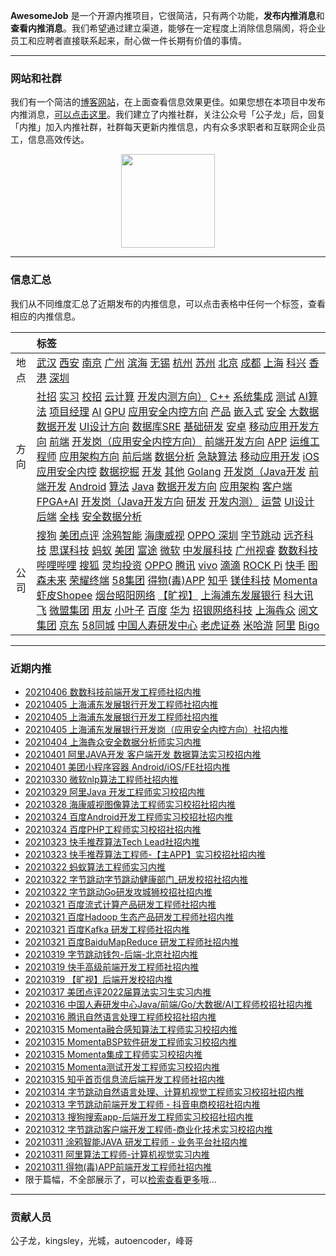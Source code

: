 
 

**AwesomeJob** 是一个开源内推项目，它很简洁，只有两个功能，**发布内推消息**和**查看内推消息**。我们希望通过建立渠道，能够在一定程度上消除信息隔阂，将企业员工和应聘者直接联系起来，耐心做一件长期有价值的事情。

---

### 网站和社群

我们有一个简洁的[博客网站](https://awesomejob.gitee.io/)，在上面查看信息效果更佳。如果您想在本项目中发布内推消息，[可以点击这里](https://wj.qq.com/s2/8043669/40c0)。我们建立了内推社群，关注公众号「公子龙」后，回复「内推」加入内推社群，社群每天更新内推信息，内有众多求职者和互联网企业员工，信息高效传达。

<div align=center><img src="https://img-blog.csdnimg.cn/20210306220847278.jpg?x-oss-process=type_ZmFuZ3poZW5naGVpdGk,shadow_10,text_aHR0cHM6Ly9ibG9nLmNzZG4ubmV0L0RvSmludGlhbg==,size_16,color_FFFFFF,t_70#pic_center" width="150"/></div>


--- 
### 信息汇总

我们从不同维度汇总了近期发布的内推信息，可以点击表格中任何一个标签，查看相应的内推信息。

||标签|
|:---:|:---|
|地点|[武汉](https://awesomejob.gitee.io/tags/武汉)  [西安](https://awesomejob.gitee.io/tags/西安)  [南京](https://awesomejob.gitee.io/tags/南京)  [广州](https://awesomejob.gitee.io/tags/广州)  [滨海](https://awesomejob.gitee.io/tags/滨海)  [无锡](https://awesomejob.gitee.io/tags/无锡)  [杭州](https://awesomejob.gitee.io/tags/杭州)  [苏州](https://awesomejob.gitee.io/tags/苏州)  [北京](https://awesomejob.gitee.io/tags/北京)  [成都](https://awesomejob.gitee.io/tags/成都)  [上海](https://awesomejob.gitee.io/tags/上海)  [科兴](https://awesomejob.gitee.io/tags/科兴)  [香港](https://awesomejob.gitee.io/tags/香港)  [深圳](https://awesomejob.gitee.io/tags/深圳)|
|方向|[社招](https://awesomejob.gitee.io/series/社招)  [实习](https://awesomejob.gitee.io/series/实习)  [校招](https://awesomejob.gitee.io/series/校招)	[云计算](https://awesomejob.gitee.io/categories/云计算)  [开发内测方向）](https://awesomejob.gitee.io/categories/开发内测方向）)  [C++](https://awesomejob.gitee.io/categories/c++)  [系统集成](https://awesomejob.gitee.io/categories/系统集成)  [测试](https://awesomejob.gitee.io/categories/测试)  [AI算法](https://awesomejob.gitee.io/categories/ai算法)  [项目经理](https://awesomejob.gitee.io/categories/项目经理)  [AI](https://awesomejob.gitee.io/categories/ai)  [GPU](https://awesomejob.gitee.io/categories/gpu)  [应用安全内控方向](https://awesomejob.gitee.io/categories/应用安全内控方向)  [产品](https://awesomejob.gitee.io/categories/产品)  [嵌入式](https://awesomejob.gitee.io/categories/嵌入式)  [安全](https://awesomejob.gitee.io/categories/安全)  [大数据](https://awesomejob.gitee.io/categories/大数据)  [数据开发](https://awesomejob.gitee.io/categories/数据开发)  [UI设计方向](https://awesomejob.gitee.io/categories/ui设计方向)  [数据库SRE](https://awesomejob.gitee.io/categories/数据库sre)  [基础研发](https://awesomejob.gitee.io/categories/基础研发)  [安卓](https://awesomejob.gitee.io/categories/安卓)  [移动应用开发方向](https://awesomejob.gitee.io/categories/移动应用开发方向)  [前端](https://awesomejob.gitee.io/categories/前端)  [开发岗（应用安全内控方向）](https://awesomejob.gitee.io/categories/开发岗（应用安全内控方向）)  [前端开发方向](https://awesomejob.gitee.io/categories/前端开发方向)  [APP](https://awesomejob.gitee.io/categories/app)  [运维工程师](https://awesomejob.gitee.io/categories/运维工程师)  [应用架构方向](https://awesomejob.gitee.io/categories/应用架构方向)  [前后端](https://awesomejob.gitee.io/categories/前后端)  [数据分析](https://awesomejob.gitee.io/categories/数据分析)  [急缺算法](https://awesomejob.gitee.io/categories/急缺算法)  [移动应用开发](https://awesomejob.gitee.io/categories/移动应用开发)  [iOS](https://awesomejob.gitee.io/categories/ios)  [应用安全内控](https://awesomejob.gitee.io/categories/应用安全内控)  [数据挖掘](https://awesomejob.gitee.io/categories/数据挖掘)  [开发](https://awesomejob.gitee.io/categories/开发)  [其他](https://awesomejob.gitee.io/categories/其他)  [Golang](https://awesomejob.gitee.io/categories/golang)  [开发岗（Java开发](https://awesomejob.gitee.io/categories/开发岗（java开发)  [前端开发](https://awesomejob.gitee.io/categories/前端开发)  [Android](https://awesomejob.gitee.io/categories/android)  [算法](https://awesomejob.gitee.io/categories/算法)  [Java](https://awesomejob.gitee.io/categories/java)  [数据开发方向](https://awesomejob.gitee.io/categories/数据开发方向)  [应用架构](https://awesomejob.gitee.io/categories/应用架构)  [客户端](https://awesomejob.gitee.io/categories/客户端)  [FPGA+AI](https://awesomejob.gitee.io/categories/fpga+ai)  [开发岗（Java开发方向](https://awesomejob.gitee.io/categories/开发岗（java开发方向)  [研发](https://awesomejob.gitee.io/categories/研发)  [开发内测）](https://awesomejob.gitee.io/categories/开发内测）)  [运营](https://awesomejob.gitee.io/categories/运营)  [UI设计](https://awesomejob.gitee.io/categories/ui设计)  [后端](https://awesomejob.gitee.io/categories/后端)  [全栈](https://awesomejob.gitee.io/categories/全栈)  [安全数据分析](https://awesomejob.gitee.io/categories/安全数据分析)|
|公司|[搜狗](https://awesomejob.gitee.io/tags/搜狗)  [美团点评](https://awesomejob.gitee.io/tags/美团点评)  [涂鸦智能](https://awesomejob.gitee.io/tags/涂鸦智能)  [海康威视](https://awesomejob.gitee.io/tags/海康威视)  [OPPO 深圳](https://awesomejob.gitee.io/tags/oppo-深圳)  [字节跳动](https://awesomejob.gitee.io/tags/字节跳动)  [远齐科技](https://awesomejob.gitee.io/tags/远齐科技)  [思谋科技](https://awesomejob.gitee.io/tags/思谋科技)  [蚂蚁](https://awesomejob.gitee.io/tags/蚂蚁)  [美团](https://awesomejob.gitee.io/tags/美团)  [富途](https://awesomejob.gitee.io/tags/富途)  [微软](https://awesomejob.gitee.io/tags/微软)  [中发展科技](https://awesomejob.gitee.io/tags/中发展科技)  [广州视睿](https://awesomejob.gitee.io/tags/广州视睿)  [数数科技](https://awesomejob.gitee.io/tags/数数科技)  [哔哩哔哩](https://awesomejob.gitee.io/tags/哔哩哔哩)  [搜狐](https://awesomejob.gitee.io/tags/搜狐)  [灵均投资](https://awesomejob.gitee.io/tags/灵均投资)  [OPPO](https://awesomejob.gitee.io/tags/oppo)  [腾讯](https://awesomejob.gitee.io/tags/腾讯)  [vivo](https://awesomejob.gitee.io/tags/vivo)  [滴滴](https://awesomejob.gitee.io/tags/滴滴)  [ROCK Pi](https://awesomejob.gitee.io/tags/rock-pi)  [快手](https://awesomejob.gitee.io/tags/快手)  [图森未来](https://awesomejob.gitee.io/tags/图森未来)  [荣耀终端](https://awesomejob.gitee.io/tags/荣耀终端)  [58集团](https://awesomejob.gitee.io/tags/58集团)  [得物(毒)APP](https://awesomejob.gitee.io/tags/得物(毒)app)  [知乎](https://awesomejob.gitee.io/tags/知乎)  [镁佳科技](https://awesomejob.gitee.io/tags/镁佳科技)  [Momenta](https://awesomejob.gitee.io/tags/momenta)  [虾皮Shopee](https://awesomejob.gitee.io/tags/虾皮shopee)  [烟台昭阳网络](https://awesomejob.gitee.io/tags/烟台昭阳网络)  [【旷视】](https://awesomejob.gitee.io/tags/【旷视】)  [上海浦东发展银行](https://awesomejob.gitee.io/tags/上海浦东发展银行)  [科大讯飞](https://awesomejob.gitee.io/tags/科大讯飞)  [微盟集团](https://awesomejob.gitee.io/tags/微盟集团)  [用友](https://awesomejob.gitee.io/tags/用友)  [小叶子](https://awesomejob.gitee.io/tags/小叶子)  [百度](https://awesomejob.gitee.io/tags/百度)  [华为](https://awesomejob.gitee.io/tags/华为)  [招银网络科技](https://awesomejob.gitee.io/tags/招银网络科技)  [上海犇众](https://awesomejob.gitee.io/tags/上海犇众)  [阅文集团](https://awesomejob.gitee.io/tags/阅文集团)  [京东](https://awesomejob.gitee.io/tags/京东)  [58同城](https://awesomejob.gitee.io/tags/58同城)  [中国人寿研发中心](https://awesomejob.gitee.io/tags/中国人寿研发中心)  [老虎证券](https://awesomejob.gitee.io/tags/老虎证券)  [米哈游](https://awesomejob.gitee.io/tags/米哈游)  [阿里](https://awesomejob.gitee.io/tags/阿里)  [Bigo](https://awesomejob.gitee.io/tags/bigo)|
--- 

### 近期内推 
- [20210406  数数科技前端开发工程师社招内推](https://awesomejob.gitee.io/posts/jobs/job_155)
- [20210405  上海浦东发展银行开发工程师社招内推](https://awesomejob.gitee.io/posts/jobs/job_154)
- [20210405  上海浦东发展银行开发工程师社招内推](https://awesomejob.gitee.io/posts/jobs/job_153)
- [20210405  上海浦东发展银行开发岗（应用安全内控方向）社招内推](https://awesomejob.gitee.io/posts/jobs/job_152)
- [20210404  上海犇众安全数据分析师实习内推](https://awesomejob.gitee.io/posts/jobs/job_151)
- [20210401  阿里JAVA开发 客户端开发 数据算法实习校招内推](https://awesomejob.gitee.io/posts/jobs/job_150)
- [20210401  美团小程序容器 Android/iOS/FE社招内推](https://awesomejob.gitee.io/posts/jobs/job_149)
- [20210330  微软nlp算法工程师社招内推](https://awesomejob.gitee.io/posts/jobs/job_148)
- [20210329  阿里Java 开发工程师实习校招内推](https://awesomejob.gitee.io/posts/jobs/job_147)
- [20210328  海康威视图像算法工程师实习校招社招内推](https://awesomejob.gitee.io/posts/jobs/job_146)
- [20210324  百度Android开发工程师实习校招社招内推](https://awesomejob.gitee.io/posts/jobs/job_145)
- [20210324  百度PHP工程师实习校招社招内推](https://awesomejob.gitee.io/posts/jobs/job_144)
- [20210323  快手推荐算法Tech Lead社招内推](https://awesomejob.gitee.io/posts/jobs/job_143)
- [20210323  快手推荐算法工程师-【主APP】实习校招社招内推](https://awesomejob.gitee.io/posts/jobs/job_142)
- [20210322  蚂蚁算法工程师实习内推](https://awesomejob.gitee.io/posts/jobs/job_141)
- [20210322  字节跳动字节跳动健康部门_研发校招社招内推](https://awesomejob.gitee.io/posts/jobs/job_140)
- [20210322  字节跳动Go研发攻城狮校招社招内推](https://awesomejob.gitee.io/posts/jobs/job_139)
- [20210321  百度流式计算产品研发工程师社招内推](https://awesomejob.gitee.io/posts/jobs/job_138)
- [20210321  百度Hadoop 生态产品研发工程师社招内推](https://awesomejob.gitee.io/posts/jobs/job_137)
- [20210321  百度Kafka 研发工程师社招内推](https://awesomejob.gitee.io/posts/jobs/job_136)
- [20210321  百度BaiduMapReduce 研发工程师社招内推](https://awesomejob.gitee.io/posts/jobs/job_135)
- [20210319  字节跳动钱包-后端-北京社招内推](https://awesomejob.gitee.io/posts/jobs/job_134)
- [20210319  快手高级前端开发工程师社招内推](https://awesomejob.gitee.io/posts/jobs/job_133)
- [20210319  【旷视】后端开发校招内推](https://awesomejob.gitee.io/posts/jobs/job_132)
- [20210317  美团点评2022届算法实习生实习内推](https://awesomejob.gitee.io/posts/jobs/job_131)
- [20210316  中国人寿研发中心Java/前端/Go/大数据/AI工程师校招社招内推](https://awesomejob.gitee.io/posts/jobs/job_130)
- [20210316  腾讯自然语言处理工程师校招社招内推](https://awesomejob.gitee.io/posts/jobs/job_129)
- [20210315  Momenta融合感知算法工程师实习校招内推](https://awesomejob.gitee.io/posts/jobs/job_128)
- [20210315  MomentaBSP软件研发工程师实习校招内推](https://awesomejob.gitee.io/posts/jobs/job_127)
- [20210315  Momenta集成工程师实习校招内推](https://awesomejob.gitee.io/posts/jobs/job_126)
- [20210315  Momenta测试开发工程师实习校招内推](https://awesomejob.gitee.io/posts/jobs/job_125)
- [20210315  知乎首页信息流后端开发工程师社招内推](https://awesomejob.gitee.io/posts/jobs/job_124)
- [20210314  字节跳动自然语言处理、计算机视觉工程师实习校招社招内推](https://awesomejob.gitee.io/posts/jobs/job_123)
- [20210313  字节跳动前端开发工程师 - 抖音电商校招社招内推](https://awesomejob.gitee.io/posts/jobs/job_122)
- [20210313  搜狗搜索app-后端开发工程师实习校招社招内推](https://awesomejob.gitee.io/posts/jobs/job_121)
- [20210312  字节跳动客户端开发工程师-商业化技术实习校招内推](https://awesomejob.gitee.io/posts/jobs/job_120)
- [20210311  涂鸦智能JAVA 研发工程师 - 业务平台社招内推](https://awesomejob.gitee.io/posts/jobs/job_119)
- [20210311  阿里算法工程师-计算机视觉实习内推](https://awesomejob.gitee.io/posts/jobs/job_118)
- [20210311  得物(毒)APP前端开发工程师社招内推](https://awesomejob.gitee.io/posts/jobs/job_117)
- 限于篇幅，不全部展示了，可以[检索查看更多](https://awesomejob.gitee.io/)哦...
--- 
### 贡献人员
公子龙，kingsley，光城，autoencoder，峰哥